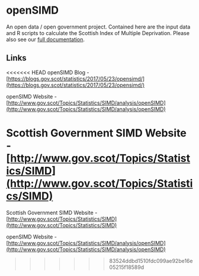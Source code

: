# openSIMD

An open data / open government project. Contained here are the input data and R scripts to calculate the Scottish Index of Multiple Deprivation. Please also see our [full documentation](https://thedatalabscotland.github.io/openSIMD_site/).

## Links

<<<<<<< HEAD
openSIMD Blog - [https://blogs.gov.scot/statistics/2017/05/23/opensimd/](https://blogs.gov.scot/statistics/2017/05/23/opensimd/)

openSIMD Website - [http://www.gov.scot/Topics/Statistics/SIMD/analysis/openSIMD](http://www.gov.scot/Topics/Statistics/SIMD/analysis/openSIMD)

Scottish Government SIMD Website - [http://www.gov.scot/Topics/Statistics/SIMD](http://www.gov.scot/Topics/Statistics/SIMD)
=======
Scottish Government SIMD Website - [http://www.gov.scot/Topics/Statistics/SIMD](http://www.gov.scot/Topics/Statistics/SIMD)

openSIMD Website - [http://www.gov.scot/Topics/Statistics/SIMD/analysis/openSIMD](http://www.gov.scot/Topics/Statistics/SIMD/analysis/openSIMD)
>>>>>>> 83524ddbd1510fdc099ae92be16e05215f18589d
